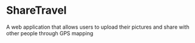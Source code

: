 # ShareTravel
A web application that allows users to upload their pictures and share with other people through GPS mapping
